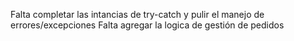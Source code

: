 Falta completar las intancias de try-catch y pulir el manejo de errores/excepciones
Falta agregar la logica de gestión de pedidos
